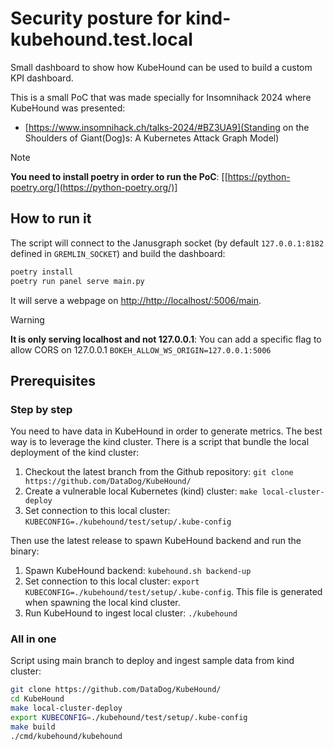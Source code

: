 # Security posture for kind-kubehound.test.local

Small dashboard to show how KubeHound can be used to build a custom KPI dashboard.

This is a small PoC that was made specially for Insomnihack 2024 where KubeHound was presented:
* [https://www.insomnihack.ch/talks-2024/#BZ3UA9](Standing on the Shoulders of Giant(Dog)s: A Kubernetes Attack Graph Model)

> [!NOTE] 
> **You need to install poetry in order to run the PoC**: [[https://python-poetry.org/](https://python-poetry.org/)]


## How to run it

The script will connect to the Janusgraph socket (by default `127.0.0.1:8182` defined in `GREMLIN_SOCKET`) and build the dashboard:

```bash
poetry install
poetry run panel serve main.py
```

It will serve a webpage on [http://http://localhost/:5006/main](http://http://localhost/:5006/main).

> [!WARNING]  
> **It is only serving localhost and not 127.0.0.1**: You can add a specific flag to allow CORS on 127.0.0.1 `BOKEH_ALLOW_WS_ORIGIN=127.0.0.1:5006`

## Prerequisites

### Step by step

You need to have data in KubeHound in order to generate metrics. The best way is to leverage the kind cluster. There is a script that bundle the local deployment of the kind cluster:

1. Checkout the latest branch from the Github repository: `git clone https://github.com/DataDog/KubeHound/`
2. Create a vulnerable local Kubernetes (kind) cluster: `make local-cluster-deploy`
3. Set connection to this local cluster: `KUBECONFIG=./kubehound/test/setup/.kube-config`

Then use the latest release to spawn KubeHound backend and run the binary:

1. Spawn KubeHound backend: `kubehound.sh backend-up`
2. Set connection to this local cluster: `export KUBECONFIG=./kubehound/test/setup/.kube-config`. This file is generated when spawning the local kind cluster.
2. Run KubeHound to ingest local cluster: `./kubehound`

### All in one

Script using main branch to deploy and ingest sample data from kind cluster:

```bash
git clone https://github.com/DataDog/KubeHound/
cd KubeHound
make local-cluster-deploy
export KUBECONFIG=./kubehound/test/setup/.kube-config
make build
./cmd/kubehound/kubehound
```